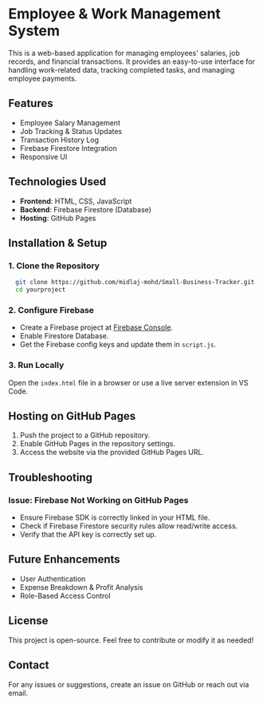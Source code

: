 # Employee & Work Management System

This is a web-based application for managing employees' salaries, job records, and financial transactions. It provides an easy-to-use interface for handling work-related data, tracking completed tasks, and managing employee payments.

## Features
- Employee Salary Management
- Job Tracking & Status Updates
- Transaction History Log
- Firebase Firestore Integration
- Responsive UI

## Technologies Used
- **Frontend**: HTML, CSS, JavaScript
- **Backend**: Firebase Firestore (Database)
- **Hosting**: GitHub Pages

## Installation & Setup

### 1. Clone the Repository
```sh
  git clone https://github.com/midlaj-mohd/Small-Business-Tracker.git
  cd yourproject
```

### 2. Configure Firebase
- Create a Firebase project at [Firebase Console](https://console.firebase.google.com/).
- Enable Firestore Database.
- Get the Firebase config keys and update them in `script.js`.

### 3. Run Locally
Open the `index.html` file in a browser or use a live server extension in VS Code.

## Hosting on GitHub Pages
1. Push the project to a GitHub repository.
2. Enable GitHub Pages in the repository settings.
3. Access the website via the provided GitHub Pages URL.

## Troubleshooting
### Issue: Firebase Not Working on GitHub Pages
- Ensure Firebase SDK is correctly linked in your HTML file.
- Check if Firebase Firestore security rules allow read/write access.
- Verify that the API key is correctly set up.

## Future Enhancements
- User Authentication
- Expense Breakdown & Profit Analysis
- Role-Based Access Control

## License
This project is open-source. Feel free to contribute or modify it as needed!

## Contact
For any issues or suggestions, create an issue on GitHub or reach out via email.
